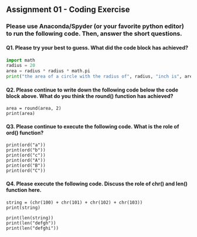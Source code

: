 ## Assignment 01 - Coding Exercise

### Please use Anaconda/Spyder (or your favorite python editor) to run the following code. Then, answer the short questions.


#### Q1. Please try your best to guess. What did the code block has achieved?
```python
import math
radius = 20
area = radius * radius * math.pi
print("the area of a circle with the radius of", radius, "inch is", area, "square inches. ")
```

#### Q2. Please continue to write down the following code below the code block above. What do you think the round() function has achieved?
```
area = round(area, 2)
print(area)
```

#### Q3. Please continue to execute the following code. What is the role of ord() function? 
```
print(ord("a"))
print(ord("b"))
print(ord("c"))
print(ord("A"))
print(ord("B"))
print(ord("C"))
```

#### Q4. Please execute the following code. Discuss the role of chr() and len() function here.
```
string = (chr(100) + chr(101) + chr(102) + chr(103))
print(string)

print(len(string))
print(len("defgh"))
print(len("defghi"))
```
